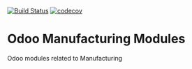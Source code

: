 [![Build Status](https://travis-ci.org/OCA/manufacture.svg?branch=7.0)](https://travis-ci.org/OCA/manufacture)
[![codecov](https://codecov.io/gh/OCA/manufacture/branch/79.0/graph/badge.svg)](https://codecov.io/gh/OCA/manufacture)

Odoo Manufacturing Modules
==========================

Odoo modules related to Manufacturing
